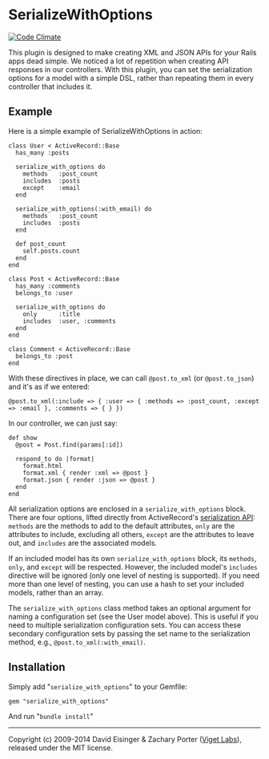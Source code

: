 SerializeWithOptions
====================

[![Code Climate](https://codeclimate.com/github/vigetlabs/serialize_with_options.png)](https://codeclimate.com/github/vigetlabs/serialize_with_options)

This plugin is designed to make creating XML and JSON APIs for your Rails apps dead simple. We noticed a lot of repetition when creating API responses in our controllers. With this plugin, you can set the serialization options for a model with a simple DSL, rather than repeating them in every controller that includes it.


Example
-------

Here is a simple example of SerializeWithOptions in action:

    class User < ActiveRecord::Base
      has_many :posts

      serialize_with_options do
        methods   :post_count
        includes  :posts
        except    :email
      end

      serialize_with_options(:with_email) do
        methods   :post_count
        includes  :posts
      end

      def post_count
        self.posts.count
      end
    end

    class Post < ActiveRecord::Base
      has_many :comments
      belongs_to :user

      serialize_with_options do
        only      :title
        includes  :user, :comments
      end
    end

    class Comment < ActiveRecord::Base
      belongs_to :post
    end

With these directives in place, we can call `@post.to_xml` (or `@post.to_json`) and it's as if we entered:

    @post.to_xml(:include => { :user => { :methods => :post_count, :except => :email }, :comments => { } })

In our controller, we can just say:

    def show
      @post = Post.find(params[:id])

      respond_to do |format|
        format.html
        format.xml { render :xml => @post }
        format.json { render :json => @post }
      end
    end

All serialization options are enclosed in a `serialize_with_options` block. There are four options, lifted directly from ActiveRecord's [serialization API][ser]: `methods` are the methods to add to the default attributes, `only` are the attributes to include, excluding all others, `except` are the attributes to leave out, and `includes` are the associated models.

If an included model has its own `serialize_with_options` block, its `methods`, `only`, and `except` will be respected. However, the included model's `includes` directive will be ignored (only one level of nesting is supported). If you need more than one level of nesting, you can use a hash to set your included models, rather than an array.

The `serialize_with_options` class method takes an optional argument for naming a configuration set (see the User model above). This is useful if you need to multiple serialization configuration sets. You can access these secondary configuration sets by passing the set name to the serialization method, e.g., `@post.to_xml(:with_email)`.


Installation
------------

Simply add "`serialize_with_options`" to your Gemfile:

    gem "serialize_with_options"

And run "`bundle install`"

* * *

Copyright (c) 2009-2014 David Eisinger & Zachary Porter ([Viget Labs][vgt]), released under the MIT license.

[ser]: http://api.rubyonrails.org/classes/ActiveRecord/Serialization.html
[vgt]: http://www.viget.com/
